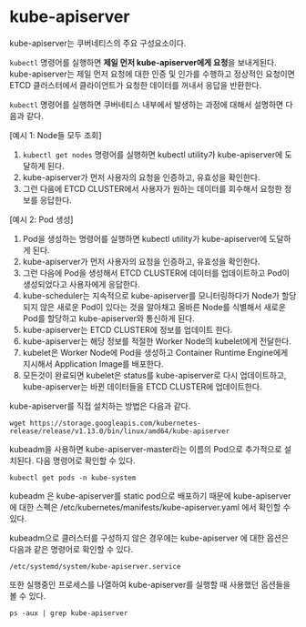 # kube-apiserver

kube-apiserver는 쿠버네티스의 주요 구성요소이다.

`kubectl` 명령어를 실행하면 **제일 먼저 kube-apiserver에게 요청**을 보내게된다. kube-apiserver는 제일 먼저 요청에 대한 인증 및 인가를 수행하고 정상적인 요청이면 ETCD 클러스터에서 클라이언트가 요청한 데이터를 꺼내서 응답을 반환한다.

`kubectl` 명령어를 실행하면 쿠버네티스 내부에서 발생하는 과정에 대해서 설명하면 다음과 같다.

[예시 1: Node들 모두 조회]

1. `kubectl get nodes` 명령어를 실행하면 kubectl utility가 kube-apiserver에 도달하게 된다.
2. kube-apiserver가 먼저 사용자의 요청을 인증하고, 유효성을 확인한다.
3. 그런 다음에 ETCD CLUSTER에서 사용자가 원하는 데이터를 회수해서 요청한 정보를 응답한다.

[예시 2: Pod 생성]

1. Pod을 생성하는 명령어를 실행하면 kubectl utility가 kube-apiserver에 도달하게 된다.
2. kube-apiserver가 먼저 사용자의 요청을 인증하고, 유효성을 확인한다.
3. 그런 다음에 Pod을 생성해서 ETCD CLUSTER에 데이터를 업데이트하고 Pod이 생성되었다고 사용자에게 응답한다.
4. kube-scheduler는 지속적으로 kube-apiserver를 모니터링하다가 Node가 할당되지 않은 새로운 Pod이 있다는 것을 알아채고 올바른 Node를 식별해서 새로운 Pod를 할당하고 kube-apiserver와 통신하게 된다.
5. kube-apiserver는 ETCD CLUSTER에 정보를 업데이트 한다.
6. kube-apiserver는 해당 정보를 적절한 Worker Node의 kubelet에게 전달한다.
7. kubelet은 Worker Node에 Pod을 생성하고 Container Runtime Engine에게 지시해서 Application Image를 배포한다.
8. 모든것이 완료되면 kubelet은 status를 kube-apiserver로 다시 업데이트하고, kube-apiserver는 바뀐 데이터들을 ETCD CLUSTER에 업데이트한다.

kube-apiserver를 직접 설치하는 방법은 다음과 같다.

```shell
wget https://storage.googleapis.com/kubernetes-release/release/v1.13.0/bin/linux/amd64/kube-apiserver
```

kubeadm을 사용하면 kube-apiserver-master라는 이름의 Pod으로 추가적으로 설치된다. 다음 명령어로 확인할 수 있다.

```shell
kubectl get pods -n kube-system
```

kubeadm 은 kube-apiserver를 static pod으로 배포하기 때문에 kube-apiserver에 대한 스펙은 /etc/kubernetes/manifests/kube-apiserver.yaml 에서 확인할 수 있다.

kubeadm으로 클러스터를 구성하지 않은 경우에는 kube-apiserver 에 대한 옵션은 다음과 같은 명령어로 확인할 수 있다.

```shell
/etc/systemd/system/kube-apiserver.service
```

또한 실행중인 프로세스를 나열하여 kube-apiserver를 실행할 때 사용했던 옵션들을 볼 수 있다.

```shell
ps -aux | grep kube-apiserver
```
